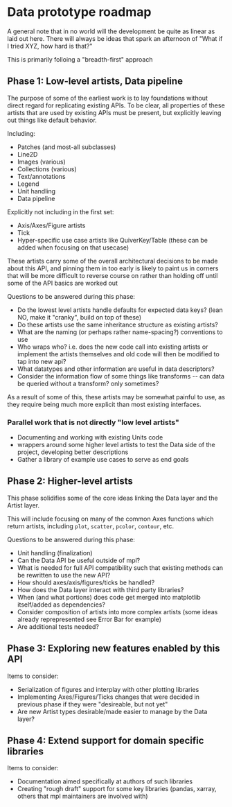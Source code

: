 # Data prototype roadmap

A general note that in no world will the development be quite as linear as laid out here.
There will always be ideas that spark an afternoon of "What if I tried XYZ, how hard is that?"

This is primarily folloing a "breadth-first" approach


## Phase 1: Low-level artists, Data pipeline

The purpose of some of the earliest work is to lay foundations without direct regard for replicating existing APIs.
To be clear, all properties of these artists that are used by existing APIs must be present, but explicitly leaving out things like default behavior.

Including:
  - Patches (and most-all subclasses)
  - Line2D
  - Images (various)
  - Collections (various)
  - Text/annotations
  - Legend
  - Unit handling
  - Data pipeline

Explicitly not including in the first set:
  - Axis/Axes/Figure artists
  - Tick
  - Hyper-specific use case artists like QuiverKey/Table (these can be added when focusing on that usecase)

These artists carry some of the overall architectural decisions to be made about this API, and pinning them in too early is likely to paint us in corners that will be more difficult to reverse course on rather than holding off until some of the API basics are worked out

Questions to be answered during this phase:
  - Do the lowest level artists handle defaults for expected data keys? (lean NO, make it "cranky", build on top of these)
  - Do these artists use the same inheritance structure as existing artists?
  - What are the naming (or perhaps rather name-spacing?) conventions to use
  - Who wraps who? i.e. does the new code call into existing artists or implement the artists themselves and old code will then be modified to tap into new api?
  - What datatypes and other information are useful in data descriptors?
  - Consider the information flow of some things like transforms -- can data be queried without a transform? only sometimes? 

As a result of some of this, these artists may be somewhat painful to use, as they require being much more explicit than most existing interfaces.

### Parallel work that is not directly "low level artists"

- Documenting and working with existing Units code
- wrappers around some higher level artists to test the Data side of the project, developing better descriptions 
- Gather a library of example use cases to serve as end goals



## Phase 2: Higher-level artists

This phase solidifies some of the core ideas linking the Data layer and the Artist layer.

This will include focusing on many of the common Axes functions which return artists, including `plot`, `scatter`, `pcolor`, `contour`, etc.

Questions to be answered during this phase:
 - Unit handling (finalization)
 - Can the Data API be useful outside of mpl?
 - What is needed for full API compatibility such that existing methods can be rewritten to use the new API?
 - How should axes/axis/figures/ticks be handled?
 - How does the Data layer interact with third party libraries?
 - When (and what portions) does code get merged into matplotlib itself/added as dependencies?
 - Consider composition of artists into more complex artists (some ideas already reprepresented see Error Bar for example)
 - Are additional tests needed?

## Phase 3: Exploring new features enabled by this API

Items to consider:
 - Serialization of figures and interplay with other plotting libraries
 - Implementing Axes/Figures/Ticks changes that were decided in previous phase if they were "desireable, but not yet"
 - Are new Artist types desirable/made easier to manage by the Data layer?

## Phase 4: Extend support for domain specific libraries

Items to consider:
 - Documentation aimed specifically at authors of such libraries
 - Creating "rough draft" support for some key libraries (pandas, xarray, others that mpl maintainers are involved with)

